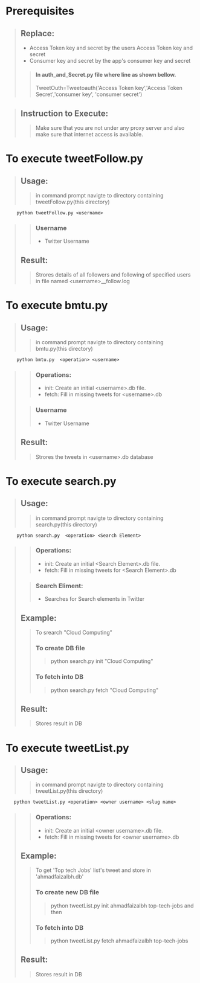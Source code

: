 # Prerequisites
>## Replace: 
>*    Access Token key and secret by the users Access Token key and secret
>*    Consumer key and secret by the app's consumer key and secret
>
>>####   In auth_and_Secret.py file where line as shown bellow.
>>    TweetOuth=Tweetoauth('Access Token key','Access Token Secret','consumer key', 'consumer secret')
    
>## Instruction to Execute:
>>    Make sure that you are not under any proxy server and also make sure that internet access is available.

# To execute tweetFollow.py
>## Usage:
>>    in command prompt navigte to directory containing tweetFollow.py(this directory)
>
        python tweetFollow.py <username>
>>### Username
>>*	Twitter Username 
>
>## Result:
>>    Strores details of all followers and following of specified users in file named  &lt;username&gt;__follow.log

# To execute bmtu.py
>## Usage:
>>    in command prompt navigte to directory containing bmtu.py(this directory) 
>
        python bmtu.py  <operation> <username>
>>### Operations:
>>*   init: Create an initial &lt;username&gt;.db file.
>>*   fetch: Fill in missing tweets for &lt;username&gt;.db
>
>>### Username
>>*	Twitter Username 
>
>## Result:
>>    Strores the tweets in &lt;username&gt;.db database


# To execute search.py 
>## Usage:
>>    in command prompt navigte to directory containing search.py(this directory) 
>
        python search.py  <operation> <Search Element>
>>### Operations:
>>*   init: Create an initial &lt;Search Element&gt;.db file.
>>*   fetch: Fill in missing tweets for &lt;Search Element&gt;.db
>
>>### Search Eliment:
>>*   Searches for Search elements in Twitter
>
>##	Example:
>>	To srearch "Cloud Computing"
>>### To create DB file
>>>    python search.py  init "Cloud Computing"
>>### To fetch into DB
>>>    python search.py  fetch "Cloud Computing"
>
>## Result:
>>    Stores result in DB

# To execute tweetList.py 
>## Usage:
>>    in command prompt navigte to directory containing tweetList.py(this directory) 
>
       python tweetList.py <operation> <owner username> <slug name>
>>### Operations:
>>* init: Create an initial &lt;owner username&gt;.db file.
>>* fetch: Fill in missing tweets for &lt;owner username&gt;.db
>
>## Example:
>> To get 'Top tech Jobs' list's tweet and store in 'ahmadfaizalbh.db'
>>### To create new DB file
>>>    python tweetList.py init ahmadfaizalbh top-tech-jobs
and then
>>### To fetch into DB
>>>    python tweetList.py fetch ahmadfaizalbh top-tech-jobs
>## Result:
>>    Stores result in DB
